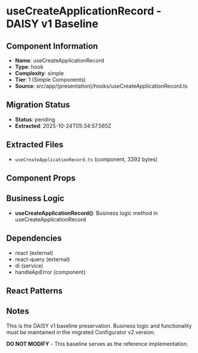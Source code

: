 # useCreateApplicationRecord - DAISY v1 Baseline

## Component Information

- **Name**: useCreateApplicationRecord
- **Type**: hook
- **Complexity**: simple
- **Tier**: 1 (Simple Components)
- **Source**: src/app/(presentation)/hooks/useCreateApplicationRecord.ts

## Migration Status

- **Status**: pending
- **Extracted**: 2025-10-24T05:34:57.565Z

## Extracted Files

- `useCreateApplicationRecord.ts` (component, 3392 bytes)

## Component Props



## Business Logic

- **useCreateApplicationRecord()**: Business logic method in useCreateApplicationRecord

## Dependencies

- react (external)
- react-query (external)
- di (service)
- handleApiError (component)

## React Patterns



## Notes

This is the DAISY v1 baseline preservation. Business logic and functionality
must be maintained in the migrated Configurator v2 version.

**DO NOT MODIFY** - This baseline serves as the reference implementation.
